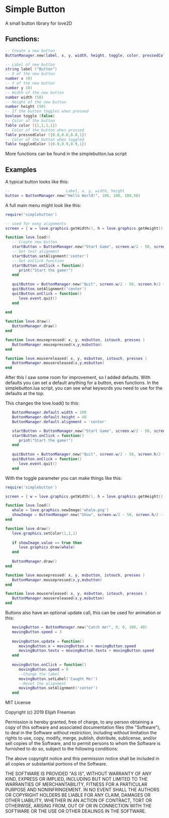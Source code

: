 # Simple Button

A small button library for love2D

## Functions:

```lua 
-- Create a new button
ButtonManager.new(label, x, y, width, height, toggle, color, pressedColor, toggledColor) 

-- Label of new button
string label ("Button")
-- X of the new button
number x (0)
-- Y of the new button
number y (0)
-- Width of the new button
number width (50)
-- Height of the new button
number height (50)
-- If the button toggles when pressed
boolean toggle (false)
-- Color of the button
Table color ({1,1,1,1})
-- Color of the button when pressed
Table pressedColor ({0.8,0.8,0.8,1})
-- Color of the button when toggled
Table toggledColor ({0.9,0.9,0.9,1})
```

More functions can be found in the simplebutton.lua script

## Examples

A typical button looks like this:

```lua
--                         Label, x, y, width, height
button = ButtonManager.new("Hello World!", 100, 100, 100,50)
```

A full main menu might look like this:

```lua
require('simplebutton')

-- used for easy alignments
screen = { w = love.graphics.getWidth(), h = love.graphics.getHeight() }

function love.load()
   -- Create new button
   startButton = ButtonManager.new("Start Game", screen.w/2 - 50, screen.h/2 - 20, 100, 40)
   -- Set text alignment
   startButton.setAlignment('center')
   -- Set onClick function
   startButton.onClick = function()
      print("Start the game!")
   end
	
   quitButton = ButtonManager.new("Quit", screen.w/2 - 50, screen.h/2 + 30, 100, 40)
   quitButton.setAlignment('center')
   quitButton.onClick = function()
      love.event.quit()
   end
	
end

function love.draw()
   ButtonManager.draw()
end

function love.mousepressed( x, y, msbutton, istouch, presses )
   ButtonManager.mousepressed(x,y,msbutton)
end

function love.mousereleased( x, y, msbutton, istouch, presses )
   ButtonManager.mousereleased(x,y,msbutton)
end
```

After this I saw some room for improvement, so I added defaults.
With defaults you can set a default anything for a button, even functions.
In the simplebutton.lua script, you can see what keywords you need to use for the defaults at the top.

This changes the love.load() to this:

```lua
   ButtonManager.default.width = 100
   ButtonManager.default.height = 40
   ButtonManager.default.alignment = 'center'

   startButton = ButtonManager.new("Start Game", screen.w/2 - 50, screen.h/2 - 20)
   startButton.onClick = function()
      print("Start the game!")
   end
	
   quitButton = ButtonManager.new("Quit", screen.w/2 - 50, screen.h/2 + 30)
   quitButton.onClick = function()
      love.event.quit()
   end
```

With the toggle parameter you can make things like this:

```lua
require('simplebutton')

screen = { w = love.graphics.getWidth(), h = love.graphics.getHeight() }

function love.load()
   whale = love.graphics.newImage('whale.png')
   showImage = ButtonManager.new("Show", screen.w/2 - 50, screen.h/2 - 20, 100, 40, true)
end

function love.draw()
   love.graphics.setColor(1,1,1)
	
   if showImage.value == true then
      love.graphics.draw(whale)
   end
   
   ButtonManager.draw()
end

function love.mousepressed( x, y, msbutton, istouch, presses )
   ButtonManager.mousepressed(x,y,msbutton)
end

function love.mousereleased( x, y, msbutton, istouch, presses )
   ButtonManager.mousereleased(x,y,msbutton)
end
```

Buttons also have an optional update call, this can be used for animation or this:

```lua
   movingButton = ButtonManager.new("Catch me!", 0, 0, 100, 40)
   movingButton.speed = 3
	
   movingButton.update = function()
      movingButton.x = movingButton.x + movingButton.speed 
      movingButton.textx = movingButton.textx + movingButton.speed 
   end
	
   movingButton.onClick = function()
      movingButton.speed = 0
      --Change the label
      movingButton.setLabel('Caught Me!')
      --Reset the alignment
      movingButton.setAlignment('center')
   end
```

MIT License

Copyright (c) 2019 Elijah Freeman

Permission is hereby granted, free of charge, to any person obtaining a copy
of this software and associated documentation files (the "Software"), to deal
in the Software without restriction, including without limitation the rights
to use, copy, modify, merge, publish, distribute, sublicense, and/or sell
copies of the Software, and to permit persons to whom the Software is
furnished to do so, subject to the following conditions:

The above copyright notice and this permission notice shall be included in all
copies or substantial portions of the Software.

THE SOFTWARE IS PROVIDED "AS IS", WITHOUT WARRANTY OF ANY KIND, EXPRESS OR
IMPLIED, INCLUDING BUT NOT LIMITED TO THE WARRANTIES OF MERCHANTABILITY,
FITNESS FOR A PARTICULAR PURPOSE AND NONINFRINGEMENT. IN NO EVENT SHALL THE
AUTHORS OR COPYRIGHT HOLDERS BE LIABLE FOR ANY CLAIM, DAMAGES OR OTHER
LIABILITY, WHETHER IN AN ACTION OF CONTRACT, TORT OR OTHERWISE, ARISING FROM,
OUT OF OR IN CONNECTION WITH THE SOFTWARE OR THE USE OR OTHER DEALINGS IN THE
SOFTWARE.
